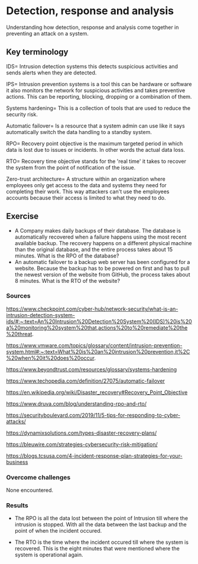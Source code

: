 # Detection, response and analysis
Understanding how detection, response and analysis come together in preventing an attack on a system.

## Key terminology
IDS= Intrusion detection systems this detects suspicious activities and sends alerts when they are detected.

IPS= Intrusion prevention systems is a tool this can be hardware or software it also monitors the network for suspicious activities and takes preventive actions. This can be reporting, blocking, dropping or a combination of them.

Systems hardening= This is a collection of tools that are used to reduce the security risk.

Automatic failover= Is a resource that a system admin can use like it says automatically switch the data handling to a standby system.

RPO= Recovery point objective is the maximum targeted period in which data is lost due to issues or incidents. In other words the actual data loss.

RTO= Recovery time objective stands for the 'real time' it takes to recover the system from the point of notification of the issue.

Zero-trust architecture= A structure within an organization where employees only get access to the data and systems they need for completing their work. This way attackers can't use the employees accounts because their access is limited to what they need to do.

## Exercise
- A Company makes daily backups of their database. The database is automatically recovered when a failure happens using the most recent available backup. The recovery happens on a different physical machine than the original database, and the entire process takes about 15 minutes. What is the RPO of the database?
- An automatic failover to a backup web server has been configured for a website. Because the backup has to be powered on first and has to pull the newest version of the website from GitHub, the process takes about 8 minutes. What is the RTO of the website?

### Sources
https://www.checkpoint.com/cyber-hub/network-security/what-is-an-intrusion-detection-system-ids/#:~:text=An%20Intrusion%20Detection%20System%20(IDS)%20is%20a%20monitoring%20system%20that,actions%20to%20remediate%20the%20threat.

https://www.vmware.com/topics/glossary/content/intrusion-prevention-system.html#:~:text=What%20is%20an%20intrusion%20prevention,it%2C%20when%20it%20does%20occur.

https://www.beyondtrust.com/resources/glossary/systems-hardening

https://www.techopedia.com/definition/27075/automatic-failover

https://en.wikipedia.org/wiki/Disaster_recovery#Recovery_Point_Objective

https://www.druva.com/blog/understanding-rpo-and-rto/

https://securityboulevard.com/2019/11/5-tips-for-responding-to-cyber-attacks/

https://dynamixsolutions.com/types-disaster-recovery-plans/

https://bleuwire.com/strategies-cybersecurity-risk-mitigation/

https://blogs.tcsusa.com/4-incident-response-plan-strategies-for-your-business

### Overcome challenges
None encountered.

### Results
- The RPO is all the data lost between the point of Intrusion till where the intrusion is stopped. With all the data between the last backup and the point of when the incident occured.

- The RTO is the time where the incident occured till where the system is recovered. This is the eight minutes that were mentioned where the system is operational again.
